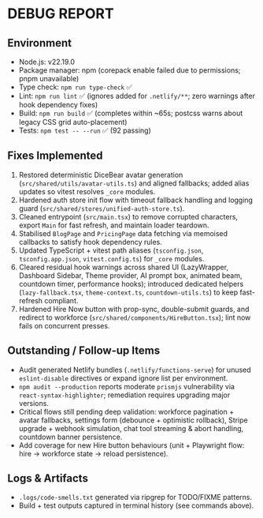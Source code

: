 # DEBUG REPORT

## Environment

- Node.js: v22.19.0
- Package manager: npm (corepack enable failed due to permissions; pnpm unavailable)
- Type check: `npm run type-check` ✅
- Lint: `npm run lint` ✅ (ignores added for `.netlify/**`; zero warnings after hook dependency fixes)
- Build: `npm run build` ✅ (completes within ~65s; postcss warns about legacy CSS grid auto-placement)
- Tests: `npm test -- --run` ✅ (92 passing)

## Fixes Implemented

1. Restored deterministic DiceBear avatar generation (`src/shared/utils/avatar-utils.ts`) and aligned fallbacks; added alias updates so vitest resolves `_core` modules.
2. Hardened auth store init flow with timeout fallback handling and logging guard (`src/shared/stores/unified-auth-store.ts`).
3. Cleaned entrypoint (`src/main.tsx`) to remove corrupted characters, export `Main` for fast refresh, and maintain loader teardown.
4. Stabilised `BlogPage` and `PricingPage` data fetching via memoised callbacks to satisfy hook dependency rules.
5. Updated TypeScript + vitest path aliases (`tsconfig.json`, `tsconfig.app.json`, `vitest.config.ts`) for `_core` modules.
6. Cleared residual hook warnings across shared UI (LazyWrapper, Dashboard Sidebar, Theme provider, AI prompt box, animated beam, countdown timer, performance hooks); introduced dedicated helpers (`lazy-fallback.tsx`, `theme-context.ts`, `countdown-utils.ts`) to keep fast-refresh compliant.
7. Hardened Hire Now button with prop-sync, double-submit guards, and redirect to workforce (`src/shared/components/HireButton.tsx`); lint now fails on concurrent presses.

## Outstanding / Follow-up Items

- Audit generated Netlify bundles (`.netlify/functions-serve`) for unused `eslint-disable` directives or expand ignore list per environment.
- `npm audit --production` reports moderate `prismjs` vulnerability via `react-syntax-highlighter`; remediation requires upgrading major versions.
- Critical flows still pending deep validation: workforce pagination + avatar fallbacks, settings form (debounce + optimistic rollback), Stripe upgrade + webhook simulation, chat tool streaming & abort handling, countdown banner persistence.
- Add coverage for new Hire button behaviours (unit + Playwright flow: hire → workforce state → reload persistence).

## Logs & Artifacts

- `.logs/code-smells.txt` generated via ripgrep for TODO/FIXME patterns.
- Build + test outputs captured in terminal history (see commands above).
